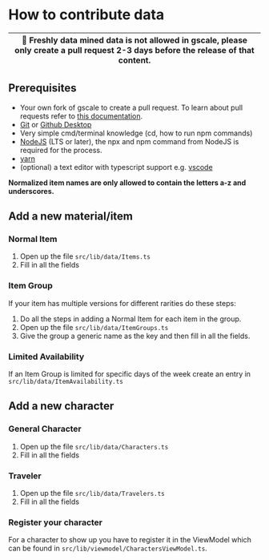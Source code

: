 # How to contribute data

| 🛑 Freshly data mined data is not allowed in gscale, please only create a pull request 2-3 days before the release of that content. |
| ----------------------------------------------------------------------------------------------------------------------------------- |

## Prerequisites

- Your own fork of gscale to create a pull request. To learn about pull requests refer to [this documentation](https://docs.github.com/en/pull-requests/collaborating-with-pull-requests/getting-started/about-collaborative-development-models).
- [Git](https://git-scm.com/) or [Github Desktop](https://desktop.github.com/)
- Very simple cmd/terminal knowledge (cd, how to run npm commands)
- [NodeJS](https://nodejs.org) (LTS or later), the npx and npm command from NodeJS is required for the process.
- [yarn](https://yarnpkg.com/getting-started/install#nodejs-1610-1)
- (optional) a text editor with typescript support e.g. [vscode](https://code.visualstudio.com/)

**Normalized item names are only allowed to contain the letters a-z and underscores.**

## Add a new material/item

### Normal Item

1. Open up the file `src/lib/data/Items.ts`
2. Fill in all the fields

### Item Group

If your item has multiple versions for different rarities do these steps:

1. Do all the steps in adding a Normal Item for each item in the group.
2. Open up the file `src/lib/data/ItemGroups.ts`
3. Give the group a generic name as the key and then fill in all the fields.

### Limited Availability

If an Item Group is limited for specific days of the week create an entry in `src/lib/data/ItemAvailability.ts`

## Add a new character

### General Character

1. Open up the file `src/lib/data/Characters.ts`
2. Fill in all the fields

### Traveler

1. Open up the file `src/lib/data/Travelers.ts`
2. Fill in all the fields

### Register your character

For a character to show up you have to register it in the ViewModel which can be found in `src/lib/viewmodel/CharactersViewModel.ts`.
